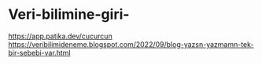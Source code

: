 # Veri-bilimine-giri-
https://app.patika.dev/cucurcun
https://veribilimideneme.blogspot.com/2022/09/blog-yazsn-yazmamn-tek-bir-sebebi-var.html
